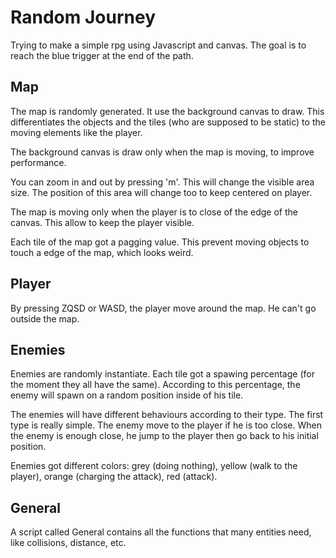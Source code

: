 # Random Journey

Trying to make a simple rpg using Javascript and canvas. The goal is to reach the blue trigger at the end of the path.

## Map

The map is randomly generated. It use the background canvas to draw. This differentiates the objects and the tiles (who are supposed to be static) to the moving elements like the player.

The background canvas is draw only when the map is moving, to improve performance.

You can zoom in and out by pressing 'm'. This will change the visible area size. The position of this area will change too to keep centered on player.

The map is moving only when the player is to close of the edge of the canvas. This allow to keep the player visible.

Each tile of the map got a pagging value. This prevent moving objects to touch a edge of the map, which looks weird.

## Player

By pressing ZQSD or WASD, the player move around the map. He can't go outside the map.

## Enemies

Enemies are randomly instantiate. Each tile got a spawing percentage (for the moment they all have the same).
According to this percentage, the enemy will spawn on a random position inside of his tile.

The enemies will have different behaviours according to their type.
The first type is really simple. The enemy move to the player if he is too close. When the enemy is enough close, he jump to the player then go back to his initial position.

Enemies got different colors: grey (doing nothing), yellow (walk to the player), orange (charging the attack), red (attack).

## General

A script called General contains all the functions that many entities need, like collisions, distance, etc.